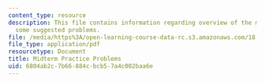 ```yaml
---
content_type: resource
description: This file contains information regarding overview of the midterm and
  some suggested problems.
file: /media/https%3A/open-learning-course-data-rc.s3.amazonaws.com/18-353j-nonlinear-dynamics-i-chaos-fall-2012/6804ab2c7b66884cbcb57a4c002baa6e_MIT18_353JF12_midtermPra.pdf
file_type: application/pdf
resourcetype: Document
title: Midterm Practice Problems
uid: 6804ab2c-7b66-884c-bcb5-7a4c002baa6e
---
```

